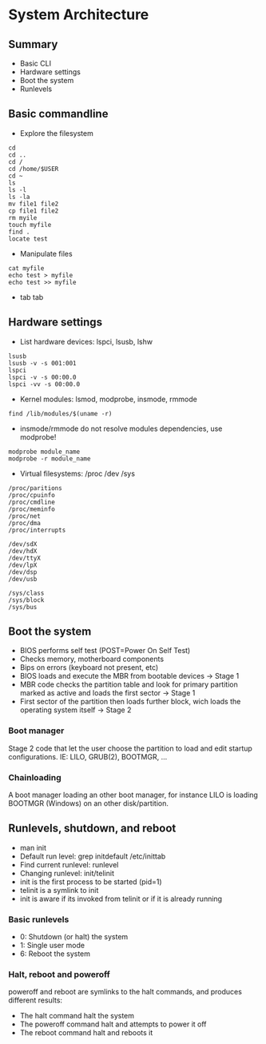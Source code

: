 System Architecture
===================

Summary
-------

- Basic CLI
- Hardware settings
- Boot the system
- Runlevels

Basic commandline
-----------------

- Explore the filesystem
<pre><code>cd
cd ..
cd /
cd /home/$USER
cd ~
ls
ls -l
ls -la
mv file1 file2
cp file1 file2
rm myile
touch myfile
find .
locate test</code></pre>
- Manipulate files
<pre><code>cat myfile
echo test > myfile
echo test >> myfile</pre></code>
- tab tab

Hardware settings
-----------------

- List hardware devices: lspci, lsusb, lshw
<pre><code>lsusb
lsusb -v -s 001:001
lspci
lspci -v -s 00:00.0
lspci -vv -s 00:00.0
</code></pre>
- Kernel modules: lsmod, modprobe, insmode, rmmode
<pre><code>find /lib/modules/$(uname -r)</code></pre>
 - insmode/rmmode do not resolve modules dependencies, use modprobe!
<pre><code>modprobe module_name
modprobe -r module_name</code></pre>
- Virtual filesystems: /proc /dev /sys
<pre><code>/proc/paritions
/proc/cpuinfo
/proc/cmdline
/proc/meminfo
/proc/net
/proc/dma
/proc/interrupts</code></pre>
<pre><code>/dev/sdX
/dev/hdX
/dev/ttyX
/dev/lpX
/dev/dsp
/dev/usb</code></pre>
<pre><code>/sys/class
/sys/block
/sys/bus</code></pre>


Boot the system
---------------

- BIOS performs self test (POST=Power On Self Test)
 - Checks memory, motherboard components
 - Bips on errors (keyboard not present, etc)
- BIOS loads  and execute the MBR from bootable devices -> Stage 1
- MBR code checks the partition table and look for primary
  partition marked as active and loads the first sector -> Stage 1
- First sector of the partition then loads further block,
  wich loads the operating system itself -> Stage 2

### Boot manager

Stage 2 code that let the user choose the partition to load and edit
startup configurations.
IE: LILO, GRUB(2), BOOTMGR, ...

### Chainloading

A boot manager loading an other boot manager, for instance LILO
is loading BOOTMGR (Windows) on an other disk/partition.

Runlevels, shutdown, and reboot
-------------------------------

- man init
- Default run level: grep initdefault /etc/inittab
- Find current runlevel: runlevel
- Changing runlevel: init/telinit
 - init is the first process to be started (pid=1)
 - telinit is a symlink to init
 - init is aware if its invoked from telinit or if it is already running

### Basic runlevels

- 0: Shutdown (or halt) the system
- 1: Single user mode
- 6: Reboot the system

### Halt, reboot and poweroff

poweroff and reboot are symlinks to the halt commands, and produces different results:

- The halt command halt the system
- The poweroff command halt and attempts to power it off
- The reboot command halt and reboots it
